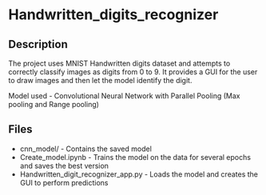 # Handwritten_digits_recognizer

## Description
The project uses MNIST Handwritten digits dataset and attempts to correctly classify images as digits from 0 to 9.
It provides a GUI for the user to draw images and then let the model identify the digit.

Model used - Convolutional Neural Network with Parallel Pooling (Max pooling and Range pooling)

## Files
* cnn_model/ - Contains the saved model
* Create_model.ipynb - Trains the model on the data for several epochs and saves the best version
* Handwritten_digit_recognizer_app.py - Loads the model and creates the GUI to perform predictions
